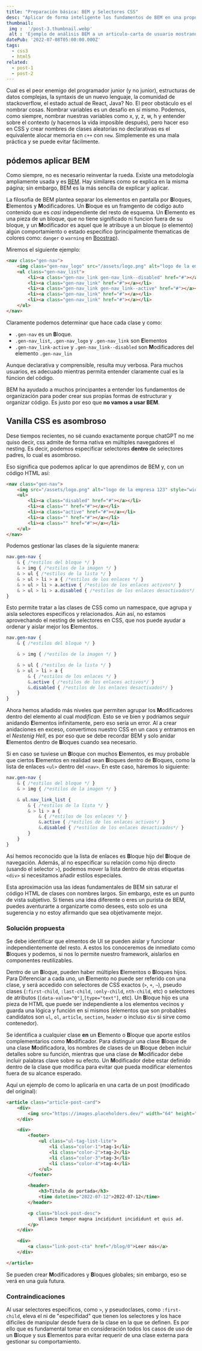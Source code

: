 ```yaml
---
title: "Preparación básica: BEM y Selectores CSS"
desc: "Aplicar de forma inteligente los fundamentos de BEM en una propuesta para la gestión de clases CSS aprovechando el nesting y selectores especificos."
thumbnail:
 img :  '/post-3.thumbnail.webp'
 alt : 'Ejemplo de análisis BEM a un articulo-carta de usuario mostrando Bloques, Elementos y Modificadores'
datePub: '2022-07-08T05:00:00.000Z'
tags:
  - css3
  - html5
related:
  - post-1
  - post-2
---
```


Cual es el peor enemigo del programador junior (y no junior), estructuras de datos complejas, la syntaxis de un nuevo lenguaje, la comunidad de stackoverflow, el estado actual de React, Java? No. El peor obstáculo es el nombrar cosas. Nombrar variables es un desafío en sí mismo. Podemos, como siempre, nombrar nuestras variables como x, y, z, w, h y entender sobre el contexto (y hacernos la vida imposible después), pero hacer eso en CSS y crear nombres de clases aleatorias no declarativas es el equivalente alocar memoria en `c++` con `new`. Simplemente es una mala práctica y se puede evitar fácilmente.

## pódemos aplicar BEM

Como siempre, no es necesario reinventar la rueda. Existe una metodología ampliamente usada y es [BEM](https://getbem.com). Hay similares como se explica en la misma página; sin embargo, BEM es la más sencilla de explicar y aplicar.

La filosofia de BEM plantea separar los elementos en pantalla por **B**loques, **E**lementos y **M**odificadores. Un **B**loque es un framgento de código auto contenido que es _casi_ independiente del resto de esquema. Un **E**lemento es una pieza de un bloque, que no tiene significado ni funcion fuera de su bloque, y un **M**odificador es aquel que le atribuye a un bloque (o elemento) algún comportamiento o estado especifico (principalmente thematicas de colores como: `danger` o `warning` en [Boostrap](https://getbootstrap.com/docs/5.3/customize/color/#colors)).

Miremos el siguiente ejemplo:

```html
<nav class="gen-nav">
	<img class="gen-nav_logo" src="/assets/logo.png" alt="logo de la empresa 123" style="width: 64px; height: 64px;"/>
	<ul class="gen-nav_list">
		<li><a class="gen-nav_link gen-nav_link--disabled" href="#"></a></li>
		<li><a class="gen-nav_link" href="#"></a></li>
		<li><a class="gen-nav_link gen-nav_link--active" href="#"></a></li>
		<li><a class="gen-nav_link" href="#"></a></li>
		<li><a class="gen-nav_link" href="#"></a></li>
	</ul>
</nav>
```

Claramente podemos determinar que hace cada clase y como:

- `.gen-nav` es un **B**loque.
- `.gen-nav_list`, `.gen-nav_logo` y `.gen-nav_link` son **E**lementos
- `.gen-nav_link-active` y `.gen-nav_link--disabled` son **M**odificadores del elemento `.gen-nav_lin`

Aunque declarativa y comprensible, resulta muy verbosa. Para muchos usuarios, es adecuado mientras permita entender claramente cual es la fúncion del código.

BEM ha ayudado a muchos principantes a entender los fundamentos de organización para poder crear sus propias formas de estructurar y organizar código. Es justo por eso que **no vamos a usar BEM**.

## Vanilla CSS es asombroso

Dese tiempos recientes, no sé cuando exactamente porque chatGPT no me quiso decir, css admite de forma nativa en múltiples navegadores el nesting. Es decir, podemos especificar selectores **dentro** de selectores padres, lo cual es asombroso.

Eso significa que podemos aplicar lo que aprendimos de BEM y, con un código HTML así:

```html
<nav class="gen-nav">
	<img src="/assets/logo.png" alt="logo de la empresa 123" style="width: 64px; height: 64px;"/>
	<ul>
		<li><a class="disabled" href="#"></a></li>
		<li><a class="" href="#"></a></li>
		<li><a class="active" href="#"></a></li>
		<li><a class="" href="#"></a></li>
		<li><a class="" href="#"></a></li>
	</ul>
</nav>
```

Podemos gestionar las clases de la siguiente manera:

```css
nav.gen-nav {
	& { /*estilos del bloque */ }
	& > img { /*estilos de la imagen */ }
	& > ul { /*estilos de la lista */ }
	& > ul > li > a { /*estilos de los enlaces */ }
	& > ul > li > a.active { /*estilos de los enlaces activos*/ }
	& > ul > li > a.disabled { /*estilos de los enlaces desactivados*/ }
}
```

Esto permite tratar a las clases de CSS como un namespace, que agrupa y aisla selectores especificos y relacionados. Aún así, no estamos aprovechando el nesting de selectores en CSS, que nos puede ayudar a ordenar y aislar mejor los **E**lementos.

```css
nav.gen-nav {
	& { /*estilos del bloque */ }

	& > img { /*estilos de la imagen */ }

	& > ul { /*estilos de la lista */ }
	& > ul > li > a {
		& { /*estilos de los enlaces */ }
		&.active { /*estilos de los enlaces activos*/ }
		&.disabled { /*estilos de los enlaces desactivados*/ }
	}
}
```

Ahora hemos añadido más niveles que permiten agrupar los **M**odificadores dentro del elemento al cual _modifican_. Esto se ve bien y podríamos seguir anidando **E**lementos infinitamente, pero eso sería un error. Al a crear anidaciones en exceso, convertimos nuestro CSS en un caos y entramos en el _Nestenig Hell_, es por eso que se debe recordar BEM y solo anidar **E**lementos dentro de **B**loques cuando sea necesario.

Si en caso se tuviese un **B**loque con muchos **E**lementos, es muy probable que ciertos **E**lementos en realidad sean **B**loques dentro de **B**loques, como la lista de enlaces `<ul>` dentro del `<nav>`. En este caso, háremos lo siguiente:

```css
nav.gen-nav {
	& { /*estilos del bloque */ }
	& > img { /*estilos de la imagen */ }

	& ul.nav_link_list {
		& { /*estilos de la lista */ }
		& > li > a {
			& { /*estilos de los enlaces */ }
			&.active { /*estilos de los enlaces activos*/ }
			&.disabled { /*estilos de los enlaces desactivados*/ }
		}
	}
}
```

Así hemos reconocido que la lista de enlaces es **B**loque hijo del **B**loque de navegación. Además, al no especificar su relación como hijo directo (usando el selector `>`), podemos mover la lista dentro de otras etiquetas `<div>` si necesitamos añadir estilos especiales.

Esta aproximación usa las ideas fundamentales de BEM sin saturar el código HTML de clases con nombres largos. Sin embargo, este es un punto de vista subjetivo. Si tienes una idea diferente o eres un purista de BEM, puedes aventurarte a organizarte como desees, esto solo es una sugerencia y no estoy afirmando que sea objetivamente mejor.

### Solución propuesta

Se debe identificar que elmentos de UI se pueden aislar y funcionar independientemente del resto. A estos los conoceremos de inmediato como **B**loques y podemos, si nos lo permite nuestro framework, aislarlos en componentes reutilizables.

Dentro de un **B**loque, pueden haber múltiples **E**lementos o **B**loques hijos. Para Diferenciar a cada uno, un **E**lemento no puede ser referido con una clase, y será accedido con selectores de CSS exactos (`>`, `+`, `~`), pseudo clases (`:first-child`, `:last-child`, `:only-child`, `nth-child`, etc) o selectores de atributos (`[data-value="0"]`,`[type="text"]`, etc). Un **B**loque hijo es una pieza de HTML que puede ser independiente a los elementos vecinos y guarda una lógica y función en sí mismos (elementos que son probables candidatos son `ul`, `ol`, `article`, `section`, `header` o incluso `div` si sirve como contenedor).

Se identifica a cualquier clase **en** un **E**lemento o **B**loque que aporte estilos complementarios como **M**odificador. Para distinguir una clase **B**loque de una clase **M**odificadora, los nombres de clases de un **B**loque deben incluir detalles sobre su función, mientras que una clase de **M**odificador debe incluir palabras clave sobre su efecto. Un **M**odificador debe estar definido dentro de la clase que modifica para evitar que pueda modificar elementos fuera de su alcance esperado.

Aquí un ejemplo de como lo aplicaría en una carta de un post (modificado del original):

```html
<article class="article-post-card">
	<div>
		<img src="https://images.placeholders.dev/" width="64" height="64" alt="imagen de portada"/>
	</div>

	<div>
		<footer>
			<ul class="ul-tag-list-lite">
				<li class="color-1">tag-1</li>
				<li class="color-2">tag-2</li>
				<li class="color-3">tag-3</li>
				<li class="color-4">tag-4</li>
			</ul>	
		</footer>

		<header>
			<h3>Titulo de portada</h3>
			<time datetime="2022-07-12">2022-07-12</time>
		</header>

		<p class="block-post-desc">
			Ullamco tempor magna incididunt incididunt et quis ad.
		</p>
	</div>

	<div>
		<a class="link-post-cta" href="/blog/0">Leer más</a>	
	</div>

</article>
```

Se pueden crear **M**odificadores y **B**loques globales; sin embargo, eso se verá en una guía futura.

### Contraindicaciones

Al usar selectores especificos, como `>`, y pseudoclases, como `:first-child`, eleva el ni de "especifidad" que tienen los selectores y los hace dificiles de manipular desde fuera de la clase en la que se definen. Es por ello que es fundamental tomar en consideración todos los casos de uso de un **B**loque y sus **E**lementos para evitar requerir de una clase externa para gestionar su comportamiento.
